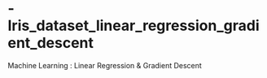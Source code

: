 # -Iris_dataset_linear_regression_gradient_descent
Machine Learning : Linear Regression &amp; Gradient Descent
